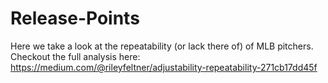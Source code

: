 # Release-Points
Here we take a look at the repeatability (or lack there of) of MLB pitchers. Checkout the full analysis here: https://medium.com/@rileyfeltner/adjustability-repeatability-271cb17dd45f
